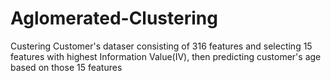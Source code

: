 # Aglomerated-Clustering
Custering Customer's dataser consisting of 316 features and selecting 15 features with highest Information Value(IV), then predicting customer's age based on those 15 features
